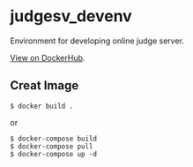 # judgesv_devenv
Environment for developing online judge server.

[View on DockerHub](https://hub.docker.com/r/tac0x2a/judgesv_devenv/).


## Creat Image

```
$ docker build .
```

or

```
$ docker-compose build
$ docker-compose pull
$ docker-compose up -d
```
